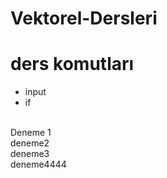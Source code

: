 # Vektorel-Dersleri
# ders komutları
* input
* if
<br>
Deneme 1
<br>
deneme2
<br>
deneme3
<br>
deneme4444

